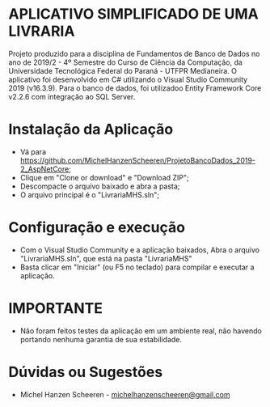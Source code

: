 # APLICATIVO SIMPLIFICADO DE UMA LIVRARIA
Projeto produzido para a disciplina de Fundamentos de Banco de Dados no ano de 2019/2 - 4º Semestre do Curso de Ciência da Computação, da Universidade Tecnológica Federal do Paraná - UTFPR Medianeira.
O aplicativo foi desenvolvido em C# utilizando o Visual Studio Community 2019 (v16.3.9). Para o banco de dados, foi utilizadoo Entity Framework Core v2.2.6 com integração ao SQL Server.

# Instalação da Aplicação
* Vá para https://github.com/MichelHanzenScheeren/ProjetoBancoDados_2019-2_AspNetCore;
* Clique em "Clone or download" e "Download ZIP";
* Descompacte o arquivo baixado e abra a pasta;
* O arquivo principal é o "LivrariaMHS.sln";

# Configuração e execução
* Com o Visual Studio Community e a aplicação baixados, Abra o arquivo "LivrariaMHS.sln", que está na pasta "LivrariaMHS"
* Basta clicar em "Iniciar" (ou F5 no teclado) para compilar e executar a aplicação.

# IMPORTANTE
* Não foram feitos testes da aplicação em um ambiente real, não havendo portando nenhuma garantia de sua estabilidade.

# Dúvidas ou Sugestões
* Michel Hanzen Scheeren - michelhanzenscheeren@gmail.com
